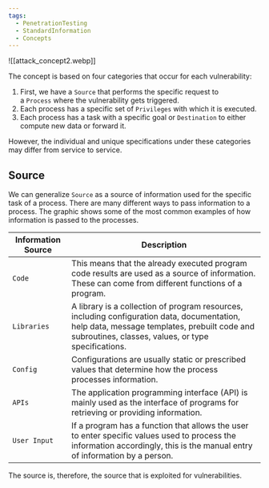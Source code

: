 ```yaml
---
tags:
  - PenetrationTesting
  - StandardInformation
  - Concepts
---
```


![[attack_concept2.webp]]

The concept is based on four categories that occur for each vulnerability:

1. First, we have a `Source` that performs the specific request to a `Process` where the vulnerability gets triggered. 
2. Each process has a specific set of `Privileges` with which it is executed. 
3. Each process has a task with a specific goal or `Destination` to either compute new data or forward it. 

However, the individual and unique specifications under these categories may differ from service to service.

## Source

We can generalize `Source` as a source of information used for the specific task of a process. There are many different ways to pass information to a process. The graphic shows some of the most common examples of how information is passed to the processes.

| **Information Source** | **Description**                                                                                                                                                                                    |
| ---------------------- | -------------------------------------------------------------------------------------------------------------------------------------------------------------------------------------------------- |
| `Code`                 | This means that the already executed program code results are used as a source of information. These can come from different functions of a program.                                               |
| `Libraries`            | A library is a collection of program resources, including configuration data, documentation, help data, message templates, prebuilt code and subroutines, classes, values, or type specifications. |
| `Config`               | Configurations are usually static or prescribed values that determine how the process processes information.                                                                                       |
| `APIs`                 | The application programming interface (API) is mainly used as the interface of programs for retrieving or providing information.                                                                   |
| `User Input`           | If a program has a function that allows the user to enter specific values used to process the information accordingly, this is the manual entry of information by a person.                        |
The source is, therefore, the source that is exploited for vulnerabilities.















